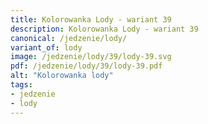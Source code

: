 ```yaml
---
title: Kolorowanka Lody - wariant 39
description: Kolorowanka Lody - wariant 39
canonical: /jedzenie/lody/
variant_of: lody
image: /jedzenie/lody/39/lody-39.svg
pdf: /jedzenie/lody/39/lody-39.pdf
alt: "Kolorowanka lody"
tags:
- jedzenie
- lody
---
```

